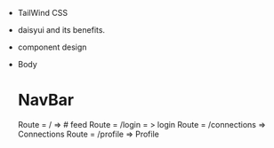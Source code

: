

 - TailWind CSS
 - daisyui and its benefits.

 - component design

 - Body
   # NavBar
   Route = / => # feed
   Route = /login = > login
   Route = /connections => Connections
   Route = /profile => Profile